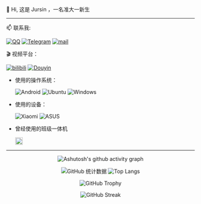 👋 Hi, 这是 Jursin ，一名准大一新生

---
📫 联系我:

[![QQ](https://img.shields.io/badge/-Jursin-%230099FF?logo=QQ&logoColor=white&style=flat)](https://qm.qq.com/q/JpIhKxU5Uc)
[![Telegram](https://img.shields.io/badge/-Hello__Jursin-%232BA3D5?style=flat&logo=Telegram&logoColor=white)](https://t.me/Hello_Jurisn)
[![mail](https://img.shields.io/badge/-jursin@126.com-blue?style=flat&logo=mailboxdotorg&logoColor=white)](mailto:jursin@126.com)

🎬 视频平台：

[![bilibili](https://img.shields.io/badge/-Hello__Jursin-%23FB7299?style=flat&logo=bilibili)](https://space.bilibili.com/1575907920)
[![Douyin](https://img.shields.io/badge/-Jursin-black?style=flat&logo=tiktok)](https://www.douyin.com/user/MS4wLjABAAAAQGQcpmhfTWT-dnMkBX1Dtdw4mqk-WUPiz1Stbb5nn7Q) 

- 使用的操作系统：

  ![Android](https://img.shields.io/badge/Android-3DDC84?style=flat&logo=android&logoColor=white)
  ![Ubuntu](https://img.shields.io/badge/Ubuntu-E95420?style=flat&logo=ubuntu&logoColor=white )
  ![Windows](https://img.shields.io/badge/Windows-0078D6?logo=data:image/svg+xml;base64,PHN2ZyB4bWxucz0iaHR0cDovL3d3dy53My5vcmcvMjAwMC9zdmciICB2aWV3Qm94PSIwIDAgNDggNDgiIHdpZHRoPSI0OHB4IiBoZWlnaHQ9IjQ4cHgiPjxwYXRoIGZpbGw9IiNmZmZmZmYiIGQ9Ik02LDZoMTd2MTdINlY2eiIvPjxwYXRoIGZpbGw9IiNmZmZmZmYiIGQ9Ik0yNS4wNDIsMjIuOTU4VjZINDJ2MTYuOTU4SDI1LjA0MnoiLz48cGF0aCBmaWxsPSIjZmZmZmZmIiBkPSJNNiwyNWgxN3YxN0g2VjI1eiIvPjxwYXRoIGZpbGw9IiNmZmZmZmYiIGQ9Ik0yNSw0MlYyNWgxN3YxN0gyNXoiLz48L3N2Zz4=)

- 使用的设备：

  ![Xiaomi](https://img.shields.io/badge/Xiaomi_15_Pro-%23FF7E00?style=flat&logo=xiaomi&logoColor=white)
  ![ASUS](https://img.shields.io/badge/%E5%8D%8E%E7%A1%95%E5%A4%A9%E9%80%896_Pro-%235EEBDE?style=flat&logo=asus&logoColor=white)

- 曾经使用的班级一体机

  <img src="https://hitevision.com/themes/hhkj/public/assets/images/logo.svg" alt="Hitevision Logo" height="20">

---

<div align="center">
  
![Ashutosh's github activity graph](https://github-readme-activity-graph.vercel.app/graph?username=Jursin&theme=github-compact)

<img src="https://github-readme-stats.vercel.app/api?username=Jursin&&show=reviews,discussions_started,discussions_answered,prs_merged,prs_merged_percentage&show_icons=true&include_all_commits=true&count_private=true&custom_title=Jursin%E7%9A%84%20GitHub%20%E7%BB%9F%E8%AE%A1%E6%95%B0%E6%8D%AE%EF%BC%81&number_format=long&theme=default" alt="GitHub 统计数据">
<img src="https://github-readme-stats.vercel.app/api/top-langs/?username=Jursin" alt="Top Langs">

![GitHub Trophy](https://github-profile-trophy.vercel.app/?username=Jursin)

![GitHub Streak](https://github-readme-streak-stats.herokuapp.com/?user=Jursin)

</div>
